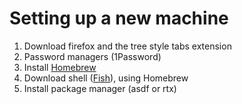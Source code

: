 # Setting up a new machine 

1. Download firefox and the tree style tabs extension
2. Password managers (1Password)
3. Install [Homebrew](https://brew.sh/)
4. Download shell ([Fish](https://fishshell.com/)), using Homebrew 
5. Install package manager (asdf or rtx)

